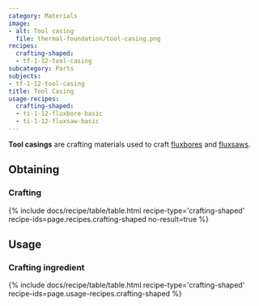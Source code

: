 ```yaml
---
category: Materials
image:
- alt: Tool casing
  file: thermal-foundation/tool-casing.png
recipes:
  crafting-shaped:
  - tf-1-12-tool-casing
subcategory: Parts
subjects:
- tf-1-12-tool-casing
title: Tool Casing
usage-recipes:
  crafting-shaped:
  - ti-1-12-fluxbore-basic
  - ti-1-12-fluxsaw-basic
---
```


**Tool casings** are crafting materials used to craft
[fluxbores](../../thermal-innovation/fluxbore/) and [fluxsaws](../../thermal-innovation/fluxsaw/).


Obtaining
---------

### Crafting
{% include docs/recipe/table/table.html recipe-type='crafting-shaped' recipe-ids=page.recipes.crafting-shaped no-result=true %}


Usage
-----

### Crafting ingredient
{% include docs/recipe/table/table.html recipe-type='crafting-shaped' recipe-ids=page.usage-recipes.crafting-shaped %}
